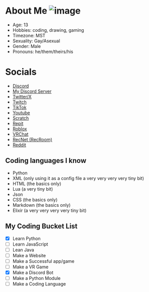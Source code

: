 # About Me ![image](https://i.imgur.com/Kbki7oX.png)
- Age: 13
- Hobbies: coding, drawing, gaming
- Timezone: MST
- Sexuality: Gay/Asexual
- Gender: Male
- Pronouns: he/them/theirs/his

# Socials
- [Discord](https://discordapp.com/users/878439262138273793)
- [My Discord Server](https://discord.gg/cfDyJ9suVJ)
- [Twitter/X](https://x.com/___Hollo___)
- [Twitch](https://www.twitch.tv/h0llo_)
- [TikTok](https://www.tiktok.com/@..hollo)
- [Youtube](https://www.youtube.com/@HolloDoesStuff)
- [Scratch](https://scratch.mit.edu/users/HolloTheCoolPumkin/)
- [Repit](https://replit.com/@HolloDev)
- [Roblox](https://www.roblox.com/users/511701682/profile)
- [VRChat](https://vrchat.com/home/user/usr_88ad7354-cf16-463d-8d47-5f281a4a6d2d)
- [RecNet (RecRoom)](https://rec.net/user/HolloVR)
- [Reddit](https://www.reddit.com/user/Hollo-_-)

## Coding languages I know
- Python
- XML (only using it as a config file a very very very very tiny bit)
- HTML (the basics only)
- Lua (a very tiny bit)
- Json
- CSS (the basics only)
- Markdown (the basics only)
- Elixir (a very very very very tiny bit)

## My Coding Bucket List
- [x] Learn Python
- [ ] Learn JavaScript
- [ ] Lean Java
- [ ] Make a Website
- [ ] Make a Successful app/game
- [ ] Make a VR Game
- [x] Make a Discord Bot
- [ ] Make a Python Module
- [ ] Make a Coding Language

